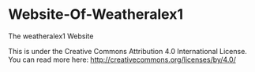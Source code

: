 # Website-Of-Weatheralex1
The weatheralex1 Website

This is under the Creative Commons Attribution 4.0 International License.
You can read more here: http://creativecommons.org/licenses/by/4.0/
